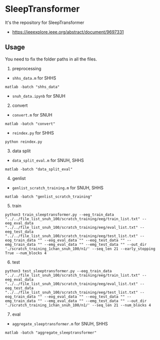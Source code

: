 # SleepTransformer

It's the repository for SleepTransformer
- https://ieeexplore.ieee.org/abstract/document/9697331

## Usage

You need to fix the folder paths in all the files.

1. preprocessing

- `shhs_data.m` for SHHS

```
matlab -batch "shhs_data"
```

- `snuh_data.ipynb` for SNUH


2. convert

- `convert.m` for SNUH

```
matlab -batch "convert"
```

- `reindex.py` for SHHS

```
python reindex.py
```

3. data split

- `data_split_eval.m` for SNUH, SHHS

```
matlab -batch "data_split_eval"
```

4. genlist

- `genlist_scratch_training.m` for SNUH, SHHS

```
matlab -batch "genlist_scratch_training"
```

5. train

```
python3 train_sleeptransformer.py --eeg_train_data "../../file_list_snuh_100/scratch_training/eeg/train_list.txt" --eeg_eval_data "../../file_list_snuh_100/scratch_training/eeg/eval_list.txt" --eeg_test_data "../../file_list_snuh_100/scratch_training/eeg/test_list.txt" --eog_train_data "" --eog_eval_data "" --eog_test_data "" --emg_train_data "" --emg_eval_data "" --emg_test_data "" --out_dir './scratch_training_1chan_snuh_100/n1/' --seq_len 21 --early_stopping True --num_blocks 4
```

6. test

```
python3 test_sleeptransformer.py --eeg_train_data "../../file_list_snuh_100/scratch_training/eeg/train_list.txt" --eeg_eval_data "../../file_list_snuh_100/scratch_training/eeg/eval_list.txt" --eeg_test_data "../../file_list_snuh_100/scratch_training/eeg/test_list.txt" --eog_train_data "" --eog_eval_data "" --eog_test_data "" --emg_train_data "" --emg_eval_data "" --emg_test_data "" --out_dir './scratch_training_1chan_snuh_100/n1/' --seq_len 21 --num_blocks 4
```

7. eval

- `aggregate_sleeptransformer.m` for SNUH, SHHS

```
matlab -batch "aggregate_sleeptransformer"
```

